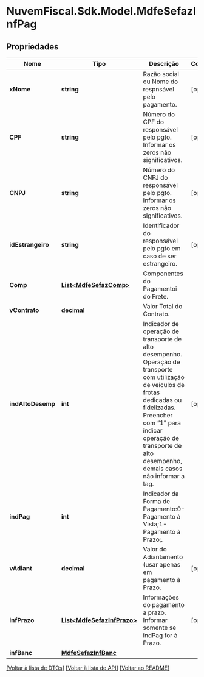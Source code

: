 # NuvemFiscal.Sdk.Model.MdfeSefazInfPag

## Propriedades

Nome | Tipo | Descrição | Comentários
------------ | ------------- | ------------- | -------------
**xNome** | **string** | Razão social ou Nome do respnsável pelo pagamento. | [optional] 
**CPF** | **string** | Número do CPF do responsável pelo pgto.  Informar os zeros não significativos. | [optional] 
**CNPJ** | **string** | Número do CNPJ do responsável pelo pgto.  Informar os zeros não significativos. | [optional] 
**idEstrangeiro** | **string** | Identificador do responsável pelo pgto em caso de ser estrangeiro. | [optional] 
**Comp** | [**List&lt;MdfeSefazComp&gt;**](MdfeSefazComp.md) | Componentes do Pagamentoi do Frete. | 
**vContrato** | **decimal** | Valor Total do Contrato. | 
**indAltoDesemp** | **int** | Indicador de operação de transporte de alto desempenho.  Operação de transporte com utilização de veículos de frotas dedicadas ou fidelizadas.  Preencher com “1” para indicar operação de transporte de alto desempenho, demais casos não informar a tag. | [optional] 
**indPag** | **int** | Indicador da Forma de Pagamento:0-Pagamento à Vista;1-Pagamento à Prazo;. | 
**vAdiant** | **decimal** | Valor do Adiantamento (usar apenas em pagamento à Prazo. | [optional] 
**infPrazo** | [**List&lt;MdfeSefazInfPrazo&gt;**](MdfeSefazInfPrazo.md) | Informações do pagamento a prazo.  Informar somente se indPag for à Prazo. | [optional] 
**infBanc** | [**MdfeSefazInfBanc**](MdfeSefazInfBanc.md) |  | 

[[Voltar à lista de DTOs]](../README.md#documentation-for-models) [[Voltar à lista de API]](../README.md#documentation-for-api-endpoints) [[Voltar ao README]](../README.md)

